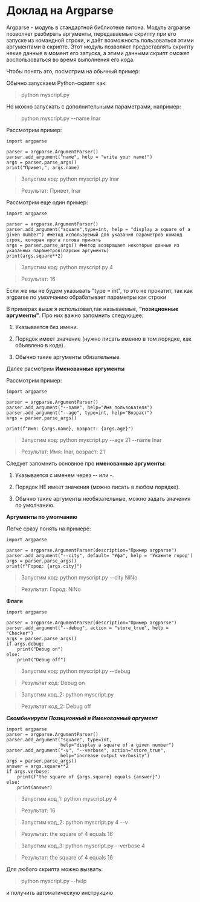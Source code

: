# Доклад на Argparse


Argparse - модуль в стандартной библиотеке питона. Модуль argparse позволяет разбирать аргументы, передаваемые скрипту при его запуске из командной строки, и даёт возможность пользоваться этими аргументами в скрипте. Этот модуль позволяет предоставлять скрипту некие данные в момент его запуска, а этими данными скрипт сможет воспользоваться во время выполнения его кода.

Чтобы понять это, посмотрим на обычный пример:

Обычно запускаем Python-скрипт как:
> python myscript.py

Но можно запускать с дополнительными параметрами, например:
> python myscript.py --name Inar 

Рассмотрим пример:

```
import argparse

parser = argparse.ArgumentParser()
parser.add_argument("name", help = "write your name!")
args = parser.parse_args()
print("Привет,", args.name)
```
>Запустим код: python myscript.py Inar

>Результат: Привет, Inar

Рассмотрим еще один пример:

```
import argparse

parser = argparse.ArgumentParser()
parser.add_argument("square",type=int, help = "display a square of a given number") #метод используемый для указания параметров команд строк, которая прога готова принять
args = parser.parse_args() #метод возвращает некоторые данные из указанных параметров(парсим аргументы)
print(args.square**2) 

```
>Запустим код: python myscript.py 4

>Результат: 16 

Если же мы не будем указывать "type = int", то это не прокатит, так как argparse по умолчанию обрабатывает параметры как строки


В примерах выше я использовал,так называемые, **"позиционные аргументы"**. Про них важно запомнить следующее:
1. Указывается без имени.

2. Порядок имеет значение (нужно писать именно в том порядке, как объявлено в коде).

3. Обычно такие аргументы обязательные.

Далее расмотрим **Именованные аргументы**

Рассмотрим пример:

```
import argparse

parser = argparse.ArgumentParser()
parser.add_argument("--name", help="Имя пользователя")
parser.add_argument("--age", type=int, help="Возраст")
args = parser.parse_args()

print(f"Имя: {args.name}, возраст: {args.age}")

```
>Запустим код: python myscript.py --age 21 --name Inar

>Результат: Имя: Inar, возраст: 21

Следует запомнить основное про **именованные аргументы**:

1. Указывается с именем через -- или -.

2. Порядок НЕ имеет значения (можно писать в любом порядке).

3. Обычно такие аргументы необязательные, можно задать значения по умолчанию.


**Аргументы по умолчанию** 

Легче сразу понять на примере:

```
import argparse 

parser = argparse.ArgumentParser(description="Пример argparse")
parser.add_argument("--city", default= "Уфа", help = 'Укажите город')
args = parser.parse_args()
print(f"Город: {args.city}")

```

>Запустим код: python myscript.py --city NiNo

>Результат: Город: NiNo


**Флаги**
```
import argparse 

parser = argparse.ArgumentParser(description="Пример argparse")
parser.add_argument("--debug", action = "store_true", help = "Checker")
args = parser.parse_args()
if args.debug:
    print("Debug on")
else:
    print("Debug off")

```
>Запустим код: python myscript.py --debug

>Результат код: Debug on

>Запустим код_2: python myscript.py

>Результат код_2: Debug off


***Скомбинируем Позиционный и Именованный аргумент***

```
import argparse
parser = argparse.ArgumentParser()
parser.add_argument("square", type=int,
                    help="display a square of a given number")
parser.add_argument("-v", "--verbose", action="store_true",
                    help="increase output verbosity")
args = parser.parse_args()
answer = args.square**2
if args.verbose:
    print(f"the square of {args.square} equals {answer}")
else:
    print(answer)

```
>Запустим код_1: python myscript.py 4

>Результат: 16

>Запустим код_2: python myscript.py 4 --v

>Результат: the square of 4 equals 16

>Запустим код_3: python myscript.py --verbose 4 

>Результат: the square of 4 equals 16



Для любого скрипта можно вызвать:

>python myscript.py --help

и получить автоматическую инструкцию
